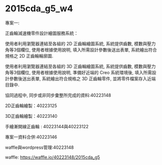 # 2015cda_g5_w4

專案一:

正齒輪減速機零件設計繪圖服務系統：

使用者利用瀏覽器連結至各組的 2D 正齒輪繪圖系統, 系統提供齒數, 模數與壓力角等3個欄位, 使用者根據使用說明, 填入所需設計參數後送出表單, 系統繪出符合規格之 2D 正齒輪輪廓圖.

使用者利用瀏覽器連結至各組的 3D 正齒輪繪圖系統, 系統提供齒數, 模數與壓力角等3個欄位, 使用者根據使用說明, 準備好近端的 Creo 系統環境後, 填入所需設計參數後送出表單, 系統繪出符合規格之 3D 正齒輪零件, 並將零件檔案存入近端目錄中.

協同過程中, 同步或非同步彙整所完成的資料:40223148

2D正齒輪繪製：40223125

3D正齒輪繪製：40223140

手繪漸開線正齒輪 : 40223144與40223122

專案一資料合併:40223146

waffle與wordpress管理:40223148

waffle: https://waffle.io/40223148/2015cda_g5